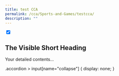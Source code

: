 ```yaml
---
title: test CCA
permalink: /cca/Sports-and-Games/testcca/
description: ""
---
```

<section class="accordion">
  <input type="checkbox" name="collapse" id="handle1" checked="checked">
  <h2 class="handle">
    <label for="handle1">
    The Visible Short Heading 
    </label>
  </h2>
  
  <div class="content">
    <p>Your detailed contents...</p>  
  </div>
</section>

.accordion > input[name="collapse"] {
  display: none;
}